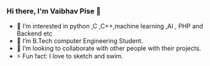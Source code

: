 ### Hi there, I'm Vaibhav Pise 👋


- 👀 I’m interested in python ,C ,C++,machine learning ,AI , PHP and Backend  etc
- 🌱 I’m B.Tech computer Engineering Student.
- 💞️ I’m looking to collaborate with other people with their projects.
- ⚡ Fun fact: I love to sketch and swim.

